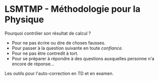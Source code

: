 # LSMTMP - Méthodologie pour la Physique

Pourquoi contrôler son résultat de calcul ?


-  Pour ne pas écrire ou dire de choses fausses.
-  Pour passer à la question suivante en toute _confiance_.
-  Pour ne pas être contredit à tort.
-  Pour se préparer à répondre à des questions auxquelles personne n'a encore de réponse$\dots$


Les outils pour l'auto-correction en TD et en examen.

```{tableofcontents}
```
